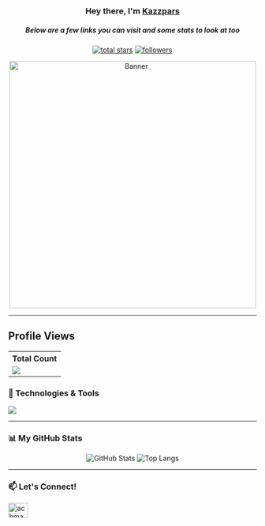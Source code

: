 <h3 align="center">Hey there, I'm <a href="https://github.com/Kazzpars">Kazzpars</a></h3>
<h5 align="center">Below are a few links you can visit and some stats to look at too</h5>


<p align="center">
<a href="https://github.com/Kazzpars?tab=repositories&sort=stargazers">
    <img alt="total stars" title="Total stars on GitHub" src="https://custom-icon-badges.demolab.com/github/stars/Kazzpars?color=B8B92B&style=for-the-badge&labelColor=959532&logo=star"/></a>
   <a href="https://github.com/Kazzpars"><img alt="followers" title="Follow me on Github" src="https://img.shields.io/github/followers/Kazzpars?color=236ad3&style=for-the-badge&logo=github&label=Follow"/></a>

 </p>

<p align="center">
  <img src="https://media3.giphy.com/media/v1.Y2lkPTc5MGI3NjExNjBmZDJ6M2ZyY2RpZHB2MHJvYjN1bHVmYXExaDZwMDhmdjl0d2xvZCZlcD12MV9pbnRlcm5hbF9naWZfYnlfaWQmY3Q9Zw/3o6ZtpxSZbQRRnwCKQ/giphy.gif" alt="Banner" width="500"/>
</p>



---
## Profile Views
<table>
    <tr>
      <!-- <th>Profile Views</th> -->
      <th>Total Count</th>
    </tr>
    <tr>
      <!-- <td>
        <div align="center">
          <a href="https://github.com/Kazzpars"><img src="https://github.com/Thinkright20.png" alt="@Thinkright20" width="52" /></a>
          <br />
          <a align="center" href="https://github.com/thinkright20"><b>Thinkright20</b></a>
        </b>
      </td> -->
      <!-- Profile Views -->
      <td>
         <a href="https://github.com/Kazzpars"> <img src="https://komarev.com/ghpvc/?username=Kazzpars&style=for-the-badge&color=brightgreen"> </a>
      </td>
    </tr>
  </table>


### 🔧 Technologies & Tools

<p align="left">
  <a href="https://skillicons.dev">
    <img src="https://skillicons.dev/icons?i=html,css,js,react,nodejs,python,git" />
  </a>
</p>

---

### 📊 My GitHub Stats

<p align="center">
  <img src="https://github-readme-stats.vercel.app/api?username=KAZZPARS&show_icons=true&theme=dracula" alt="GitHub Stats" />
  <img src="https://github-readme-stats.vercel.app/api/top-langs/?username=KAZZPARS&layout=compact&theme=dracula" alt="Top Langs" />
</p>

---

### 📫 Let's Connect!

<p align="left">
<a href="[LINK_INSTAGRAM_KAMU](https://www.instagram.com/arch_1258/)" target="blank"><img align="center" src="https://raw.githubusercontent.com/rahuldkjain/github-profile-readme-generator/main/src/images/icons/Social/instagram.svg" alt="achmad-ig" height="30" width="40" /></a>
</p>
